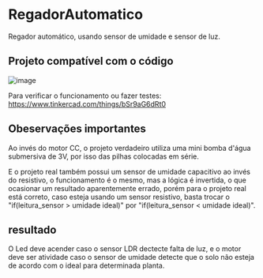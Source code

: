 # RegadorAutomatico
Regador automático, usando sensor de umidade e sensor de luz. 
## Projeto compatível com o código
![image](https://user-images.githubusercontent.com/68482938/232349903-8473309d-9576-417e-aff0-d41974551d37.png)

Para verificar o funcionamento ou fazer testes: https://www.tinkercad.com/things/bSr9aG6dRt0
## Obeservações importantes
Ao invés do motor CC, o projeto verdadeiro utiliza uma mini bomba d'água submersiva de 3V, por isso das pilhas colocadas em série.

E o projeto real também possui um sensor de umidade capacitivo ao invés do resistivo, o funcionamento é o mesmo, mas a lógica é invertida, o que ocasionar um resultado aparentemente errado, porém para o projeto real está correto, caso esteja usando um sensor resistivo, basta trocar o "if(leitura_sensor > umidade ideal)" por "if(leitura_sensor < umidade ideal)".
## resultado
O Led deve acender caso o sensor LDR dectecte falta de luz, e o motor deve ser atividade caso o sensor de umidade detecte que o solo não esteja de acordo com o ideal para determinada planta.
